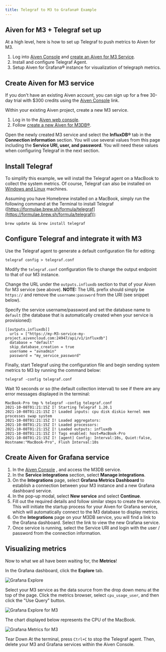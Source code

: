 ```yaml
---
title: Telegraf to M3 to Grafana® Example
---
```


## Aiven for M3 + Telegraf set up

At a high level, here is how to set up Telegraf to push metrics to Aiven
for M3.

1.  Log into [Aiven Console](https://console.aiven.io) and
    [create an Aiven for M3 Service](/docs/platform/howto/create_new_service).
2.  Install and configure Telegraf Agent.
3.  Setup Aiven for Grafana® instance for visualization of telegraph
    metrics.

## Create Aiven for M3 service

If you don't have an existing Aiven account, you can sign up for a free
30-day trial with \$300 credits using the [Aiven
Console](https://console.aiven.io) link.

Within your existing Aiven project, create a new M3 service.

1.  Log in to the [Aiven web console](https://console.aiven.io/).
2.  Follow
    [create a new Aiven for M3DB®](/docs/platform/howto/create_new_service).

Open the newly created M3 service and select the **InfluxDB®** tab in
the **Connection information** section. You will use several values from
this page including the **Service URI, user, and password**. You will
need these values when configuring Telegraf in the next section.

## Install Telegraf

To simplify this example, we will install the Telegraf agent on a
MacBook to collect the system metrics. Of course, Telegraf can also be
installed on [Windows and
Linux](https://docs.influxdata.com/telegraf/v1.19/introduction/installation/)
machines.

Assuming you have Homebrew installed on a MacBook, simply run the
following command at the Terminal to install Telegraf
([https://formulae.brew.sh/formula/telegraf](https://formulae.brew.sh/formula/telegraf)):

```
brew update && brew install telegraf
```

## Configure Telegraf and integrate it with M3

Use the Telegraf agent to generate a default configuration file for
editing:

```
telegraf config > telegraf.conf
```

Modify the `telegraf.conf` configuration file to change the output
endpoint to that of our M3 instance.

Change the URL under the `outputs.influxdb` section to that of your
Aiven for M3 service (see above). **NOTE:** The URL prefix should simply
be `https://` and remove the `username:password` from the URI (see
snippet below).

Specify the service username/password and set the database name to
`default` (the database that is automatically created when your service
is provisioned):

```
[[outputs.influxdb]]
  urls = ["https://my-M3-service-my-project.aivencloud.com:24947/api/v1/influxdb"]
  database = "default"
  skip_database_creation = true
  username = "avnadmin"
  password = "my_service_password"
```

Finally, start Telegraf using the configuration file and begin sending
system metrics to M3 by running the command below:

    telegraf -config telegraf.conf

Wait 10 seconds or so (the default collection interval) to see if there
are any error messages displayed in the terminal:

    MacBook-Pro tmp % telegraf -config telegraf.conf
    2021-10-08T01:21:15Z I! Starting Telegraf 1.20.1
    2021-10-08T01:21:15Z I! Loaded inputs: cpu disk diskio kernel mem processes swap system
    2021-10-08T01:21:15Z I! Loaded aggregators:
    2021-10-08T01:21:15Z I! Loaded processors:
    2021-10-08T01:21:15Z I! Loaded outputs: influxdb
    2021-10-08T01:21:15Z I! Tags enabled: host=MacBook-Pro
    2021-10-08T01:21:15Z I! [agent] Config: Interval:10s, Quiet:false, Hostname:"MacBook-Pro", Flush Interval:10s

## Create Aiven for Grafana service

1.  In the [Aiven Console](https://console.aiven.io) , and access the
    M3DB service.
2.  In the **Service integrations** section, select **Manage
    integrations**.
3.  On the **Integrations** page, select **Grafana Metrics Dashboard**
    to establish a connection between your M3 instance and a new Grafana
    dashboard service.
4.  In the pop-up modal, select **New service** and select **Continue**.
5.  Fill out the required details and follow similar steps to create the
    service. This will initiate the startup process for your Aiven for
    Grafana service, which will automatically connect to the M3 database
    to display metrics.
6.  On the **Integrations** page on your M3DB service, you will find a
    link to the Grafana dashboard. Select the link to view the new
    Grafana service.
7.  Once service is running, select the Service URI and login with the
    user / password from the connection information.

## Visualizing metrics

Now to what we all have been waiting for, the **Metrics**!

In the Grafana dashboard, click the **Explore** tab.

![Grafana Explore](/images/content/products/m3db/telegraf-m3-example/m3_telegraph_11.png)

Select your M3 service as the data source from the drop down menu at the
top of the page. Click the metrics browser, select `cpu_usage_user`, and
then click the "Use Query" button.

![Grafana Explore for M3](/images/content/products/m3db/telegraf-m3-example/m3_telegraph_12.png)

The chart displayed below represents the CPU of the MacBook.

![Grafana Metrics for M3](/images/content/products/m3db/telegraf-m3-example/m3_telegraph_13.png)

Tear Down At the terminal, press `Ctrl+C` to stop the Telegraf agent.
Then, delete your M3 and Grafana services within the Aiven Console.
